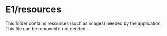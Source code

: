 # E1/resources

This folder contains resources (such as images) needed by the application. This file can
be removed if not needed.
